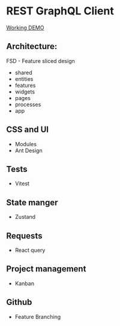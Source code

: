 # REST GraphQL Client

[Working DEMO](https://dev--rest-graphql-client.netlify.app)

## Architecture:

FSD - Feature sliced design

- shared
- entities
- features
- widgets
- pages
- processes
- app

## CSS and UI

- Modules
- Ant Design

## Tests

- Vitest

## State manger

- Zustand

## Requests

- React query

## Project management

- Kanban

## Github

- Feature Branching
